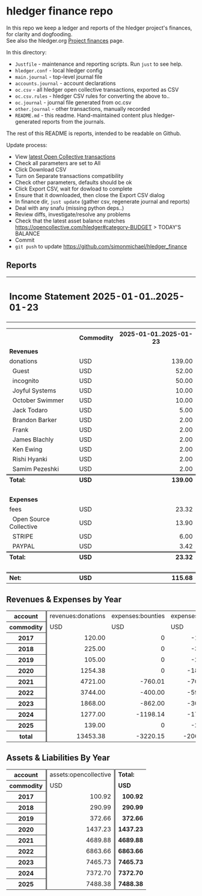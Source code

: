 # hledger finance repo

In this repo we keep a ledger and reports of the hledger project's finances, for clarity and dogfooding.\
See also the hledger.org [Project finances](https://hledger.org/FINANCE.html) page.

In this directory:

- `Justfile`          - maintenance and reporting scripts. Run `just` to see help.
- `hledger.conf`      - local hledger config
- `main.journal`      - top-level journal file
- `accounts.journal`  - account declarations
- `oc.csv`            - all hledger open collective transactions, exported as CSV
- `oc.csv.rules`      - hledger CSV rules for converting the above to..
- `oc.journal`        - journal file generated from oc.csv
- `other.journal`     - other transactions, manually recorded
- `README.md`         - this readme. Hand-maintained content plus hledger-generated reports from the journals.

The rest of this README is reports, intended to be readable on Github.

Update process:

- View [latest Open Collective transactions](https://opencollective.com/hledger/transactions?kind=CONTRIBUTION%2CEXPENSE%2CHOST_FEE%2CPAYMENT_PROCESSOR_FEE%2CPAYMENT_PROCESSOR_COVER)
- Check all parameters are set to All
- Click Download CSV
- Turn on Separate transactions compatibility
- Check other parameters, defaults should be ok
- Click Export CSV, wait for dowload to complete
- Ensure that it downloaded, then close the Export CSV dialog
- In finance dir, `just update` (gather csv, regenerate journal and reports)
- Deal with any snafu (missing python deps..)
- Review diffs, investigate/resolve any problems
- Check that the latest asset balance matches https://opencollective.com/hledger#category-BUDGET > TODAY'S BALANCE
- Commit
- `git push` to update https://github.com/simonmichael/hledger_finance

## Reports

<!-- REPORTS: (don't edit below) -->


<table><tr><th colspan="3" style="text-align:left"><h2>Income Statement 2025-01-01..2025-01-23</h2></th></tr>

<table><tr><th></th><th>Commodity</th><th>2025-01-01..2025-01-23</th></tr><tr><td colspan="3" class="account"><b>Revenues</b></td></tr><tr><td class="account">donations</td><td>USD</td><td align="right" class="amount">139.00</td></tr><tr><td class="account">  Guest</td><td>USD</td><td align="right" class="amount">52.00</td></tr><tr><td class="account">  incognito</td><td>USD</td><td align="right" class="amount">50.00</td></tr><tr><td class="account">  Joyful Systems</td><td>USD</td><td align="right" class="amount">10.00</td></tr><tr><td class="account">  October Swimmer</td><td>USD</td><td align="right" class="amount">10.00</td></tr><tr><td class="account">  Jack Todaro</td><td>USD</td><td align="right" class="amount">5.00</td></tr><tr><td class="account">  Brandon Barker</td><td>USD</td><td align="right" class="amount">2.00</td></tr><tr><td class="account">  Frank</td><td>USD</td><td align="right" class="amount">2.00</td></tr><tr><td class="account">  James Blachly</td><td>USD</td><td align="right" class="amount">2.00</td></tr><tr><td class="account">  Ken Ewing</td><td>USD</td><td align="right" class="amount">2.00</td></tr><tr><td class="account">  Rishi Hyanki</td><td>USD</td><td align="right" class="amount">2.00</td></tr><tr><td class="account">  Samim Pezeshki</td><td>USD</td><td align="right" class="amount">2.00</td></tr><tr><td style="border-top:double black" class="account"><b>Total:</b></td><td style="border-top:double black"><b>USD</b></td><td style="border-top:double black" align="right" class="amount coltotal"><b>139.00</b></td></tr><tr><td colspan="3"> </td></tr><tr><td colspan="3" class="account"><b>Expenses</b></td></tr><tr><td class="account">fees</td><td>USD</td><td align="right" class="amount">23.32</td></tr><tr><td class="account">  Open Source Collective</td><td>USD</td><td align="right" class="amount">13.90</td></tr><tr><td class="account">  STRIPE</td><td>USD</td><td align="right" class="amount">6.00</td></tr><tr><td class="account">  PAYPAL</td><td>USD</td><td align="right" class="amount">3.42</td></tr><tr><td style="border-top:double black" class="account"><b>Total:</b></td><td style="border-top:double black"><b>USD</b></td><td style="border-top:double black" align="right" class="amount coltotal"><b>23.32</b></td></tr><tr><td colspan="3"> </td></tr><tr><td style="border-top:double black" class="account"><b>Net:</b></td><td style="border-top:double black"><b>USD</b></td><td style="border-top:double black" align="right" class="amount coltotal"><b>115.68</b></td></tr></table></table>

## Revenues & Expenses by Year


<table><tr><th style="border-right:double black" class="account">account</th><td class="account">revenues:donations</td><td class="account">expenses:bounties</td><td class="account">expenses:fees</td><td class="account">expenses:misc</td><td style="border-left:double black" class="account"><b>Total:</b></td></tr><tr><th style="border-right:double black">commodity</th><td>USD</td><td>USD</td><td>USD</td><td>USD</td><td style="border-left:double black"><b>USD</b></td></tr><tr><th style="border-right:double black">2017</th><td align="right" class="amount">120.00</td><td align="right" class="amount">0</td><td align="right" class="amount">-19.08</td><td align="right" class="amount">0</td><td style="border-left:double black" align="right" class="amount coltotal"><b>100.92</b></td></tr><tr><th style="border-right:double black">2018</th><td align="right" class="amount">225.00</td><td align="right" class="amount">0</td><td align="right" class="amount">-34.93</td><td align="right" class="amount">0</td><td style="border-left:double black" align="right" class="amount coltotal"><b>190.07</b></td></tr><tr><th style="border-right:double black">2019</th><td align="right" class="amount">105.00</td><td align="right" class="amount">0</td><td align="right" class="amount">-23.33</td><td align="right" class="amount">0</td><td style="border-left:double black" align="right" class="amount coltotal"><b>81.67</b></td></tr><tr><th style="border-right:double black">2020</th><td align="right" class="amount">1254.38</td><td align="right" class="amount">0</td><td align="right" class="amount">-189.81</td><td align="right" class="amount">0</td><td style="border-left:double black" align="right" class="amount coltotal"><b>1064.57</b></td></tr><tr><th style="border-right:double black">2021</th><td align="right" class="amount">4721.00</td><td align="right" class="amount">-760.01</td><td align="right" class="amount">-708.34</td><td align="right" class="amount">0</td><td style="border-left:double black" align="right" class="amount coltotal"><b>3252.65</b></td></tr><tr><th style="border-right:double black">2022</th><td align="right" class="amount">3744.00</td><td align="right" class="amount">-400.00</td><td align="right" class="amount">-592.10</td><td align="right" class="amount">-578.12</td><td style="border-left:double black" align="right" class="amount coltotal"><b>2173.78</b></td></tr><tr><th style="border-right:double black">2023</th><td align="right" class="amount">1868.00</td><td align="right" class="amount">-862.00</td><td align="right" class="amount">-303.93</td><td align="right" class="amount">-100.00</td><td style="border-left:double black" align="right" class="amount coltotal"><b>602.07</b></td></tr><tr><th style="border-right:double black">2024</th><td align="right" class="amount">1277.00</td><td align="right" class="amount">-1198.14</td><td align="right" class="amount">-171.89</td><td align="right" class="amount">0</td><td style="border-left:double black" align="right" class="amount coltotal"><b>-93.03</b></td></tr><tr><th style="border-right:double black">2025</th><td align="right" class="amount">139.00</td><td align="right" class="amount">0</td><td align="right" class="amount">-23.32</td><td align="right" class="amount">0</td><td style="border-left:double black" align="right" class="amount coltotal"><b>115.68</b></td></tr><tr><th style="border-right:double black" class="rowtotal">total</th><td align="right" class="amount rowtotal">13453.38</td><td align="right" class="amount rowtotal">-3220.15</td><td align="right" class="amount rowtotal">-2066.73</td><td align="right" class="amount rowtotal">-678.12</td><td style="border-left:double black" align="right" class="amount coltotal"><b>7488.38</b></td></tr></table>


## Assets & Liabilities By Year


<table><tr><th style="border-right:double black" class="account">account</th><td class="account">assets:opencollective</td><td style="border-left:double black" class="account"><b>Total:</b></td></tr><tr><th style="border-right:double black">commodity</th><td>USD</td><td style="border-left:double black"><b>USD</b></td></tr><tr><th style="border-right:double black">2017</th><td align="right" class="amount">100.92</td><td style="border-left:double black" align="right" class="amount coltotal"><b>100.92</b></td></tr><tr><th style="border-right:double black">2018</th><td align="right" class="amount">290.99</td><td style="border-left:double black" align="right" class="amount coltotal"><b>290.99</b></td></tr><tr><th style="border-right:double black">2019</th><td align="right" class="amount">372.66</td><td style="border-left:double black" align="right" class="amount coltotal"><b>372.66</b></td></tr><tr><th style="border-right:double black">2020</th><td align="right" class="amount">1437.23</td><td style="border-left:double black" align="right" class="amount coltotal"><b>1437.23</b></td></tr><tr><th style="border-right:double black">2021</th><td align="right" class="amount">4689.88</td><td style="border-left:double black" align="right" class="amount coltotal"><b>4689.88</b></td></tr><tr><th style="border-right:double black">2022</th><td align="right" class="amount">6863.66</td><td style="border-left:double black" align="right" class="amount coltotal"><b>6863.66</b></td></tr><tr><th style="border-right:double black">2023</th><td align="right" class="amount">7465.73</td><td style="border-left:double black" align="right" class="amount coltotal"><b>7465.73</b></td></tr><tr><th style="border-right:double black">2024</th><td align="right" class="amount">7372.70</td><td style="border-left:double black" align="right" class="amount coltotal"><b>7372.70</b></td></tr><tr><th style="border-right:double black">2025</th><td align="right" class="amount">7488.38</td><td style="border-left:double black" align="right" class="amount coltotal"><b>7488.38</b></td></tr></table>

